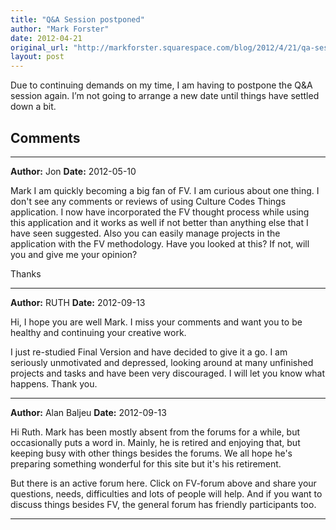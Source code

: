 ```yaml
---
title: "Q&A Session postponed"
author: "Mark Forster"
date: 2012-04-21
original_url: "http://markforster.squarespace.com/blog/2012/4/21/qa-session-postponed.html"
layout: post
---
```


Due to continuing demands on my time, I am having to postpone the Q&A session again. I’m not going to arrange a new date until things have settled down a bit.


## Comments

---

**Author:** Jon
**Date:** 2012-05-10

Mark I am quickly becoming a big fan of FV. I am curious about one thing. I don't see any comments or reviews of using Culture Codes Things application. I now have incorporated the FV thought process while using this application and it works as well if not better than anything else that I have seen suggested. Also you can easily manage projects in the application with the FV methodology. Have you looked at this? If not, will you and give me your opinion?  
  
Thanks

---

**Author:** RUTH
**Date:** 2012-09-13

Hi, I hope you are well Mark. I miss your comments and want you to be healthy and continuing your creative work.   
  
 I just re-studied Final Version and have decided to give it a go. I am seriously unmotivated and depressed, looking around at many unfinished projects and tasks and have been very discouraged. I will let you know what happens. Thank you.

---

**Author:** Alan Baljeu
**Date:** 2012-09-13

Hi Ruth. Mark has been mostly absent from the forums for a while, but occasionally puts a word in. Mainly, he is retired and enjoying that, but keeping busy with other things besides the forums. We all hope he's preparing something wonderful for this site but it's his retirement.  
  
But there is an active forum here. Click on FV-forum above and share your questions, needs, difficulties and lots of people will help. And if you want to discuss things besides FV, the general forum has friendly participants too.

---
